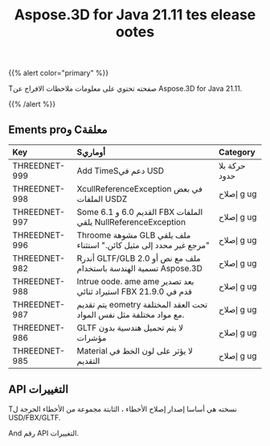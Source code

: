 ﻿---
title: Aspose.3D for Java 21.11 tes elease ootes
type: docs
weight: 2
url: /ar/java/aspose-3d-for-java-21-11-release-notes/
---
{{% alert color="primary" %}}

Tصفحته تحتوي على معلومات ملاحظات الافراج عن Aspose.3D for Java 21.11.

{{% /alert %}}
## **Ements proو Cمعلقة**

|**Key**|**Sأوماري**|**Category**|
|:- |:- |:- |
|THREEDNET-999 |Add TimeSدعم في USD|حركة بلا حدود|
|THREEDNET-998 |XcullReferenceException في بعض الملفات USDZ|إصلاح g ug|
|THREEDNET-997 |Some القديم 6.0 و 6.1 FBX الملفات يلقي NullReferenceException|إصلاح g ug|
|THREEDNET-996 |Throome مشوهة GLB ملف يلقي "مرجع غير محدد إلى مثيل كائن." استثناء|إصلاح g ug|
|THREEDNET-982 |Rأندر GLTF/GLB 2.0 ملف مع نص أو تسمية الهندسة باستخدام Aspose.3D|إصلاح g ug|
|THREEDNET-988 |Intrue oode. ame ame بعد تصدير استيراد ثنائي FBX قدم في 21.9.0|إصلاح g ug|
|THREEDNET-987 |يتم تقديم eometry تحت العقد المختلفة مع مواد مختلفة مثل نفس المواد.|إصلاح g ug|
|THREEDNET-986 |GLTF لا يتم تحميل هندسية بدون مؤشرات|إصلاح g ug|
|THREEDNET-985 |Material لا يؤثر على لون الخط في التقديم|إصلاح g ug|


## API التغييرات ##

Tنسخته هي أساسا إصدار إصلاح الأخطاء ، الثابتة مجموعة من الأخطاء الحرجة ل USD/FBX/GLTF.

And رقم API التغييرات.